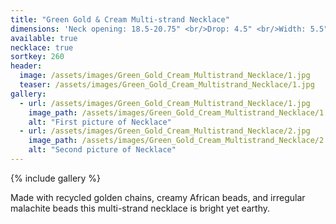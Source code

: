 ```yaml
---
title: "Green Gold & Cream Multi-strand Necklace"
dimensions: 'Neck opening: 18.5-20.75" <br/>Drop: 4.5" <br/>Width: 5.5"'
available: true
necklace: true
sortkey: 260
header:
  image: /assets/images/Green_Gold_Cream_Multistrand_Necklace/1.jpg
  teaser: /assets/images/Green_Gold_Cream_Multistrand_Necklace/1.jpg
gallery:
  - url: /assets/images/Green_Gold_Cream_Multistrand_Necklace/1.jpg
    image_path: /assets/images/Green_Gold_Cream_Multistrand_Necklace/1.jpg
    alt: "First picture of Necklace"
  - url: /assets/images/Green_Gold_Cream_Multistrand_Necklace/2.jpg
    image_path: /assets/images/Green_Gold_Cream_Multistrand_Necklace/2.jpg
    alt: "Second picture of Necklace"
---
```



{% include gallery %}

Made with recycled golden chains, creamy African beads, and irregular malachite beads this multi-strand necklace is bright yet earthy. 



